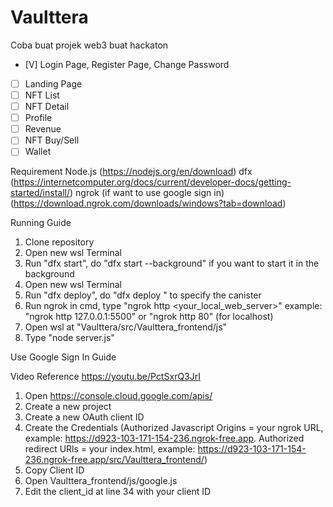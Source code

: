 # Vaulttera

Coba buat projek web3 buat hackaton

- [V] Login Page, Register Page, Change Password
- [ ] Landing Page
- [ ] NFT List
- [ ] NFT Detail
- [ ] Profile
- [ ] Revenue
- [ ] NFT Buy/Sell
- [ ] Wallet

Requirement
Node.js (https://nodejs.org/en/download)
dfx (https://internetcomputer.org/docs/current/developer-docs/getting-started/install/)
ngrok (if want to use google sign in) (https://download.ngrok.com/downloads/windows?tab=download)

Running Guide

1. Clone repository
2. Open new wsl Terminal
3. Run "dfx start", do "dfx start --background" if you want to start it in the background
4. Open new wsl Terminal
5. Run "dfx deploy", do "dfx deploy <canister>" to specify the canister
6. Run ngrok in cmd, type "ngrok http <your_local_web_server>" example: "ngrok http 127.0.0.1:5500" or "ngrok http 80" (for localhost)
7. Open wsl at "Vaulttera/src/Vaulttera_frontend/js"
8. Type "node server.js"

Use Google Sign In Guide

Video Reference https://youtu.be/PctSxrQ3JrI

1. Open https://console.cloud.google.com/apis/
2. Create a new project
3. Create a new OAuth client ID
4. Create the Credentials (Authorized Javascript Origins = your ngrok URL, example: https://d923-103-171-154-236.ngrok-free.app. Authorized redirect URls = your index.html, example: https://d923-103-171-154-236.ngrok-free.app/src/Vaulttera_frontend/)
5. Copy Client ID
6. Open Vaulttera_frontend/js/google.js
7. Edit the client_id at line 34 with your client ID
